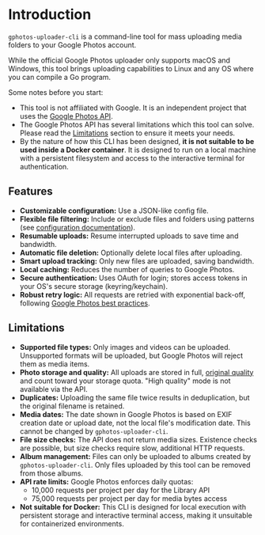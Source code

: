 # Introduction

`gphotos-uploader-cli` is a command-line tool for mass uploading media folders to your Google Photos account.

While the official Google Photos uploader only supports macOS and Windows, this tool brings uploading capabilities to Linux and any OS where you can compile a Go program.

Some notes before you start:

* This tool is not affiliated with Google. It is an independent project that uses the [Google Photos API](https://developers.google.com/photos).
* The Google Photos API has several limitations which this tool can solve. Please read the [Limitations](#limitations) section to ensure it meets your needs.
* By the nature of how this CLI has been designed, **it is not suitable to be used inside a Docker container**. It is designed to run on a local machine with a persistent filesystem and access to the interactive terminal for authentication.

## Features

- **Customizable configuration:** Use a JSON-like config file.
- **Flexible file filtering:** Include or exclude files and folders using patterns (see [configuration documentation](configuration.md)).
- **Resumable uploads:** Resume interrupted uploads to save time and bandwidth.
- **Automatic file deletion:** Optionally delete local files after uploading.
- **Smart upload tracking:** Only new files are uploaded, saving bandwidth.
- **Local caching:** Reduces the number of queries to Google Photos.
- **Secure authentication:** Uses OAuth for login; stores access tokens in your OS's secure storage (keyring/keychain).
- **Robust retry logic:** All requests are retried with exponential back-off, following [Google Photos best practices](https://developers.google.com/photos/library/guides/best-practices#error-handling).

## Limitations

- **Supported file types:** Only images and videos can be uploaded. Unsupported formats will be uploaded, but Google Photos will reject them as media items.
- **Photo storage and quality:** All uploads are stored in full, [original quality](https://support.google.com/photos/answer/6220791) and count toward your storage quota. "High quality" mode is not available via the API.
- **Duplicates:** Uploading the same file twice results in deduplication, but the original filename is retained.
- **Media dates:** The date shown in Google Photos is based on EXIF creation date or upload date, not the local file's modification date. This cannot be changed by `gphotos-uploader-cli`.
- **File size checks:** The API does not return media sizes. Existence checks are possible, but size checks require slow, additional HTTP requests.
- **Album management:** Files can only be uploaded to albums created by `gphotos-uploader-cli`. Only files uploaded by this tool can be removed from those albums.
- **API rate limits:** Google Photos enforces daily quotas:
  - 10,000 requests per project per day for the Library API
  - 75,000 requests per project per day for media bytes access
- **Not suitable for Docker:** This CLI is designed for local execution with persistent storage and interactive terminal access, making it unsuitable for containerized environments.